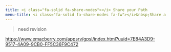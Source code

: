 ```yaml
---
title: <i class="fa-solid fa-share-nodes"></i> Share your Path
menu-title: <i class="fa-solid fa-share-nodes fa-fw"></i>&nbsp;Share a Path
---
```


> need revision

https://www.emacberry.com/appsrv/gpsl/index.html?uuid=7E84A3D9-9517-4A09-9CB0-FF5C36F9C472